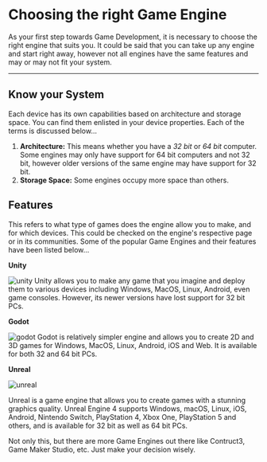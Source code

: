 Choosing the right Game Engine
========================================================
As your first step towards Game Development, it is necessary to choose the right engine that suits you. It could be said that you can take up any engine and start right away, however not all engines have the same features and may or may not fit your system.


----------------------


Know your System
-----------------
Each device has its own capabilities based on architecture and storage space. You can find them enlisted in your device properties. Each of the terms is discussed below...

1. **Architecture:** This means whether you have a *32 bit* or *64 bit* computer. Some engines may only have support for 64 bit computers and not 32 bit, however older versions of the same engine may have support for 32 bit. 
2. **Storage Space:** Some engines occupy more space than others.

Features
-----------------
This refers to what type of games does the engine allow you to make, and for which devices. This could be checked on the engine's respective page or in its communities. Some of the popular  Game Engines and their features have been listed below...

**Unity**

![unity](https://upload.wikimedia.org/wikipedia/commons/c/c4/Unity_2021.svg)
Unity allows you to make any game that you imagine and deploy them to various devices including Windows, MacOS, Linux, Android, even game consoles. However, its newer versions have lost support for 32 bit PCs.

**Godot**

![godot](https://upload.wikimedia.org/wikipedia/commons/5/5a/Godot_logo.svg)
Godot is relatively simpler engine and allows you to create 2D and 3D games for Windows, MacOS, Linux, Android, iOS and Web. It is available for both 32 and 64 bit PCs.

**Unreal**

![unreal](https://upload.wikimedia.org/wikipedia/commons/thumb/2/20/UE_Logo_Black_Centered.svg/330px-UE_Logo_Black_Centered.svg.png)

Unreal is a game engine that allows you to create games with a stunning graphics quality. Unreal Engine 4 supports Windows, macOS, Linux, iOS, Android, Nintendo Switch, PlayStation 4, Xbox One, PlayStation 5 and others, and is available for 32 bit as well as 64 bit PCs.

Not only this, but there are more Game Engines out there like Contruct3, Game Maker Studio, etc. Just make your decision wisely.